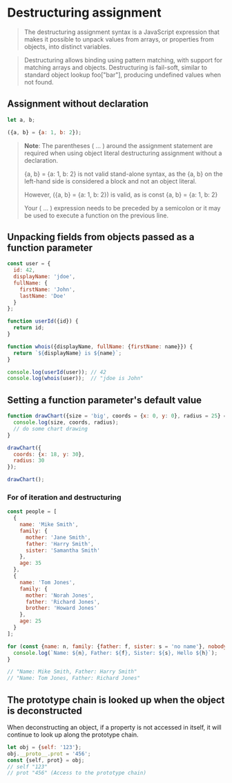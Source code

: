 # Destructuring assignment

> The destructuring assignment syntax is a JavaScript expression that makes it possible to unpack values from arrays, or properties from objects, into distinct variables.

> Destructuring allows binding using pattern matching, with support for matching arrays and objects. Destructuring is fail-soft, similar to standard object lookup foo["bar"], producing undefined values when not found.

## Assignment without declaration

```js
let a, b;

({a, b} = {a: 1, b: 2});
```

> **Note**: The parentheses ( ... ) around the assignment statement are required when using object literal destructuring assignment without a declaration.
>
> {a, b} = {a: 1, b: 2} is not valid stand-alone syntax, as the {a, b} on the left-hand side is considered a block and not an object literal.
>
> However, ({a, b} = {a: 1, b: 2}) is valid, as is const {a, b} = {a: 1, b: 2}
>
> Your ( ... ) expression needs to be preceded by a semicolon or it may be used to execute a function on the previous line.

## Unpacking fields from objects passed as a function parameter

```js
const user = {
  id: 42,
  displayName: 'jdoe',
  fullName: {
    firstName: 'John',
    lastName: 'Doe'
  }
};

function userId({id}) {
  return id;
}

function whois({displayName, fullName: {firstName: name}}) {
  return `${displayName} is ${name}`;
}

console.log(userId(user)); // 42
console.log(whois(user));  // "jdoe is John"
```

## Setting a function parameter's default value

```js
function drawChart({size = 'big', coords = {x: 0, y: 0}, radius = 25} = {size: 'small'}) {
  console.log(size, coords, radius);
  // do some chart drawing
}

drawChart({
  coords: {x: 18, y: 30},
  radius: 30
});

drawChart();
```

### For of iteration and destructuring

```js
const people = [
  {
    name: 'Mike Smith',
    family: {
      mother: 'Jane Smith',
      father: 'Harry Smith',
      sister: 'Samantha Smith'
    },
    age: 35
  },
  {
    name: 'Tom Jones',
    family: {
      mother: 'Norah Jones',
      father: 'Richard Jones',
      brother: 'Howard Jones'
    },
    age: 25
  }
];

for (const {name: n, family: {father: f, sister: s = 'no name'}, nobody: {hello: h} = {hello: 'who'}} of people) {
  console.log(`Name: ${n}, Father: ${f}, Sister: ${s}, Hello ${h}`);
}

// "Name: Mike Smith, Father: Harry Smith"
// "Name: Tom Jones, Father: Richard Jones"
```

## The prototype chain is looked up when the object is deconstructed

When deconstructing an object, if a property is not accessed in itself, it will continue to look up along the prototype chain.

```js
let obj = {self: '123'};
obj.__proto__.prot = '456';
const {self, prot} = obj;
// self "123"
// prot "456" (Access to the prototype chain)
```